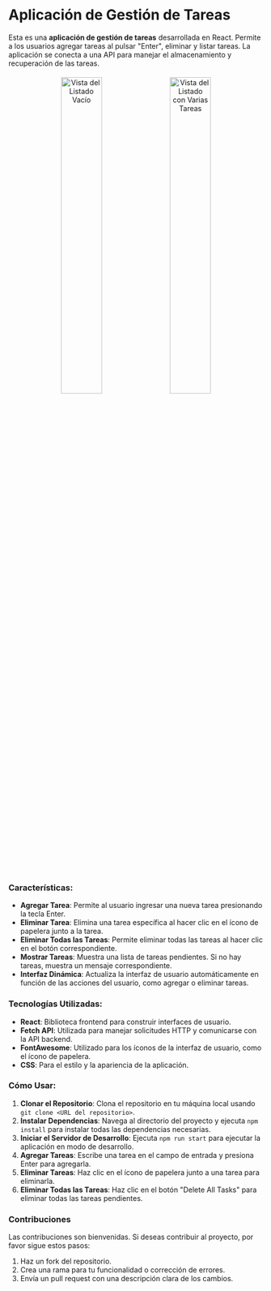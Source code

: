 
# Aplicación de Gestión de Tareas

Esta es una **aplicación de gestión de tareas** desarrollada en React. Permite a los usuarios agregar tareas al pulsar "Enter", eliminar y listar tareas. La aplicación se conecta a una API para manejar el almacenamiento y recuperación de las tareas.

<div style="text-align: center;">
  <img src="src/img/vistaInicial.png" alt="Vista del Listado Vacío" style="width: 40%; margin: 5px;"/>
  <img src="src/img/tareasAnadidas.png" alt="Vista del Listado con Varias Tareas" style="width: 40%; margin: 5px;"/>
</div>

### Características:
* **Agregar Tarea**: Permite al usuario ingresar una nueva tarea presionando la tecla Enter.
* **Eliminar Tarea**: Elimina una tarea específica al hacer clic en el ícono de papelera junto a la tarea.
* **Eliminar Todas las Tareas**: Permite eliminar todas las tareas al hacer clic en el botón correspondiente.
* **Mostrar Tareas**: Muestra una lista de tareas pendientes. Si no hay tareas, muestra un mensaje correspondiente.
* **Interfaz Dinámica**: Actualiza la interfaz de usuario automáticamente en función de las acciones del usuario, como agregar o eliminar tareas.
  
### Tecnologías Utilizadas:
* **React**: Biblioteca frontend para construir interfaces de usuario.
* **Fetch API**: Utilizada para manejar solicitudes HTTP y comunicarse con la API backend.
* **FontAwesome**: Utilizado para los íconos de la interfaz de usuario, como el ícono de papelera.
* **CSS**: Para el estilo y la apariencia de la aplicación.

### Cómo Usar:
1. **Clonar el Repositorio**: Clona el repositorio en tu máquina local usando `git clone <URL del repositorio>`.
2. **Instalar Dependencias**: Navega al directorio del proyecto y ejecuta `npm install` para instalar todas las dependencias necesarias.
3. **Iniciar el Servidor de Desarrollo**: Ejecuta `npm run start` para ejecutar la aplicación en modo de desarrollo.
4. **Agregar Tareas**: Escribe una tarea en el campo de entrada y presiona Enter para agregarla.
5. **Eliminar Tareas**: Haz clic en el ícono de papelera junto a una tarea para eliminarla.
6. **Eliminar Todas las Tareas**: Haz clic en el botón "Delete All Tasks" para eliminar todas las tareas pendientes.



### Contribuciones
Las contribuciones son bienvenidas. Si deseas contribuir al proyecto, por favor sigue estos pasos:
1. Haz un fork del repositorio.
2. Crea una rama para tu funcionalidad o corrección de errores.
3. Envía un pull request con una descripción clara de los cambios.


